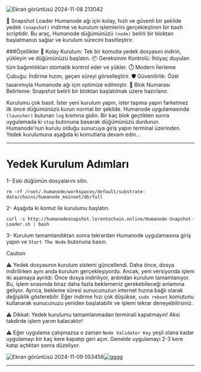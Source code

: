![Ekran görüntüsü 2024-11-08 213042](https://github.com/user-attachments/assets/a500a951-735e-4356-b76a-0ab0fc9b8afb)


🚀 Snapshot Loader Humanode ağı için kolay, hızlı ve güvenli bir şekilde yedek ```(snapshot)``` indirme ve kurulum işlemlerini gerçekleştiren bir bash scriptidir. Bu araç, Humanode düğümünüzü ```(node)``` belirli bir bloktan başlatmanızı sağlar ve kurulum sürecini basitleştirir.

###Özellikler 
🌟 Kolay Kurulum: Tek bir komutla yedek dosyasını indirin, yükleyin ve düğümünüzü başlatın. 
📦 Gereksinim Kontrolü: İhtiyaç duyulan tüm bağımlılıkları otomatik kontrol eder ve yükler. 
⏱️ Modern İlerleme Çubuğu: İndirme hızını, geçen süreyi görselleştirir. 
🛡️ Güvenilirlik: Özel tasarımıyla Humanode ağı için optimize edilmiştir. 
🔗 Blok Numarası Belirleme: Snapshot belirli bir bloktan başlatılmak üzere hazırlanır.

Kurulumu çok basit. İster yeni kurulum yapın, ister taşıma yapın farketmez ilk önce düğümünüzü kurun normal bir şekilde. Humanode uygulamasında ```(launcher)``` bulunan ```log``` kısmına gidin. Bir kaç blok geçtikten sonra uygulamada ki ```stop``` butonuna basarak düğümünüzü durdurun. Humanode'nun kurulu olduğu sunucuya giriş yapın terminal üzerinden. Yedek kurulumuna aşağıda ki komutlarla devam edin...


------

# Yedek Kurulum Adımları

1- Eski düğümün dosyalarını silin.
```4D
rm -rf /root/.humanode/workspaces/default/substrate-data/chains/humanode_mainnet/db/full
```

2- Aşağıda ki komut ile kurulumu başlatın.

```Sieve
curl -s http://humanodesnapshot.lorentochain.online/Humanode-Snapshot-Loader.sh | bash
```

3- Kurulum tamamlandıktan sonra tekrardan Humanode uygulamasına giriş yapın ve ```Start The Node``` butonuna basın. 

> [!CAUTION]
> :warning: Yedek dosyasının kurulum sistemi güncellendi. Daha önce, dosya indirilirken aynı anda kurulum gerçekleşiyordu. Ancak, yeni versiyonda işlem iki aşamaya ayrıldı: Önce dosya indiriliyor, ardından kurulum tamamlanıyor. Bu, işlem sırasında biraz daha fazla beklemeniz gerekebileceği anlamına geliyor. Ayrıca, bekleme süresi sunucunuzun internet hızına bağlı olarak değişiklik gösterebilir. Eğer indirme hızı çok düşükse, ```sudo reboot``` komutunu kullanarak sunucunuzu yeniden başlatabilir ve işlemi tekrar deneyebilirsiniz.
>
> :warning: Dikkat: Yedek kurulumu tamamlanmadan terminali kapatmayın! Aksi takdirde işlem yarım kalacaktır!
> 
> :warning: Eğer uygulama çalışmazsa o zaman ```Node Validator Key``` yeşil olana kadar uygulamayı bir kaç kere kapatıp geri açın. Genelde uygulamayı 2-3 kere katıp açtıktan sonra düzeliyor.

![Ekran görüntüsü 2024-11-09 053456](https://github.com/user-attachments/assets/15d1ae14-4eeb-4afc-bf3e-159fb12ec4a1)![gggg](https://github.com/user-attachments/assets/03814192-f9d3-43bc-bd65-47558ad7c4af)


---



